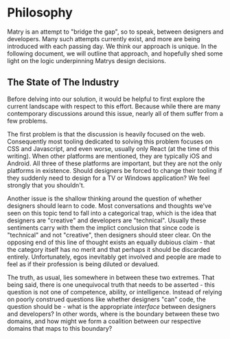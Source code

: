 
# Philosophy

Matry is an attempt to "bridge the gap", so to speak, between designers and developers. Many such attempts currently exist, and more are being introduced with each passing day. We think our approach is unique. In the following document, we will outline that approach, and hopefully shed some light on the logic underpinning Matrys design decisions.

## The State of The Industry

Before delving into our solution, it would be helpful to first explore the current landscape with respect to this effort. Because while there are many contemporary discussions around this issue, nearly all of them suffer from a few problems.

The first problem is that the discussion is heavily focused on the web. Consequently most tooling dedicated to solving this problem focuses on CSS and Javascript, and even worse, usually only React (at the time of this writing). When other platforms are mentioned, they are typically iOS and Android. All three of these platforms are important, but they are not the only platforms in existence. Should designers be forced to change their tooling if they suddenly need to design for a TV or Windows application? We feel strongly that you shouldn't.

Another issue is the shallow thinking around the question of whether designers should learn to code. Most conversations and thoughts we've seen on this topic tend to fall into a categorical trap, which is the idea that designers are "creative" and developers are "technical". Usually these sentiments carry with them the implict conclusion that since code is "technical" and not "creative", then designers should steer clear. On the opposing end of this line of thought exists an equally dubious claim - that the category itself has no merit and that perhaps it should be discarded entirely. Unfortunately, egos inevitably get involved and people are made to feel as if their profession is being diluted or devalued.

The truth, as usual, lies somewhere in between these two extremes. That being said, there is one unequivocal truth that needs to be asserted - this question is not one of competence, ability, or intelligence. Instead of relying on poorly construed questions like whether designers "can" code, the question should be - what is the appropriate *interface* between designers and developers? In other words, where is the boundary between these two domains, and how might we form a coalition between our respective domains that maps to this boundary?
